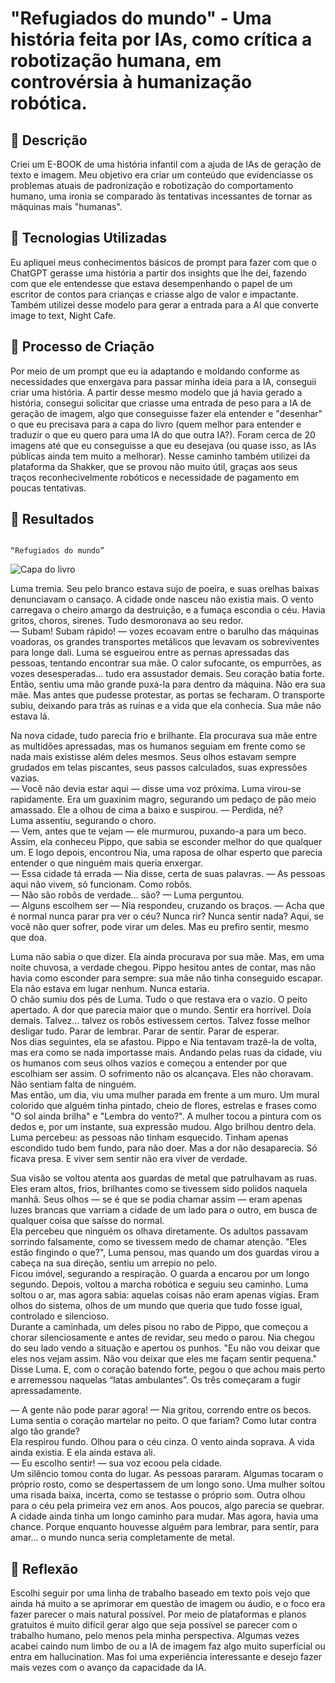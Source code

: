 # "Refugiados do mundo" - Uma história feita por IAs, como crítica a robotização humana, em controvérsia à humanização robótica.

## 📒 Descrição
Criei um E-BOOK de uma história infantil com a ajuda de IAs de geração de texto e imagem. Meu objetivo era criar um conteúdo que evidenciasse os problemas atuais de padronização e robotização do comportamento humano, uma ironia se comparado às tentativas incessantes de tornar as máquinas mais "humanas".

## 🤖 Tecnologias Utilizadas
Eu apliquei meus conhecimentos básicos de prompt para fazer com que o ChatGPT gerasse uma história a partir dos insights que lhe dei, fazendo com que ele entendesse que estava desempenhando o papel de um escritor de contos para crianças e criasse algo de valor e impactante. Também utilizei desse modelo para gerar a entrada para a AI que converte image to text, Night Cafe.

## 🧐 Processo de Criação
Por meio de um prompt que eu ia adaptando e moldando conforme as necessidades que enxergava para passar minha ideia para a IA, conseguii criar uma história. A partir desse mesmo modelo que já havia gerado a história, consegui solicitar que criasse uma entrada de peso para a IA de geração de imagem, algo que conseguisse fazer ela entender e "desenhar" o que eu precisava para a capa do livro (quem melhor para entender e traduzir o que eu quero para uma IA do que outra IA?). Foram cerca de 20 imagens até que eu conseguisse a que eu desejava (ou quase isso, as IAs públicas ainda tem muito a melhorar). Nesse caminho também utilizei da plataforma da Shakker, que se provou não muito útil, graças aos seus traços reconhecivelmente robóticos e necessidade de pagamento em poucas tentativas.

## 🚀 Resultados

                                                                        “Refugiados do mundo”
![Capa do livro](https://images.nightcafe.studio/ik-seo/jobs/P9L5hyGm8flBOjSHzt8B/P9L5hyGm8flBOjSHzt8B--1--eijv5/a-beautifully-illustrated-childrens-book-cover-for-refugees-of-the-world-the-main-character-is-a-sma.jpg?tr=w-1600,c-at_max)

Luma tremia. Seu pelo branco estava sujo de poeira, e suas orelhas baixas denunciavam o cansaço. A cidade onde nasceu não existia mais. O vento carregava o cheiro amargo da destruição, e a fumaça escondia o céu. Havia gritos, choros, sirenes. Tudo desmoronava ao seu redor.<br>
— Subam! Subam rápido! — vozes ecoavam entre o barulho das máquinas voadoras, os grandes transportes metálicos que levavam os sobreviventes para longe dali.
Luma se esgueirou entre as pernas apressadas das pessoas, tentando encontrar sua mãe. O calor sufocante, os empurrões, as vozes desesperadas… tudo era assustador demais. Seu coração batia forte. Então, sentiu uma mão grande puxá-la para dentro da máquina. Não era sua mãe. Mas antes que pudesse protestar, as portas se fecharam.
O transporte subiu, deixando para trás as ruínas e a vida que ela conhecia. Sua mãe não estava lá.

Na nova cidade, tudo parecia frio e brilhante. Ela procurava sua mãe entre as multidões apressadas, mas os humanos seguiam em frente como se nada mais existisse além deles mesmos. Seus olhos estavam sempre grudados em telas piscantes, seus passos calculados, suas expressões vazias.<br>
— Você não devia estar aqui — disse uma voz próxima. Luma virou-se rapidamente. Era um guaxinim magro, segurando um pedaço de pão meio amassado. Ele a olhou de cima a baixo e suspirou. — Perdida, né?<br>
Luma assentiu, segurando o choro.<br>
— Vem, antes que te vejam — ele murmurou, puxando-a para um beco.<br>
Assim, ela conheceu Pippo, que sabia se esconder melhor do que qualquer um. E logo depois, encontrou Nia, uma raposa de olhar esperto que parecia entender o que ninguém mais queria enxergar.<br>
— Essa cidade tá errada — Nia disse, certa de suas palavras. — As pessoas aqui não vivem, só funcionam. Como robôs.<br>
— Não são robôs de verdade... são? — Luma perguntou.<br>
— Alguns escolhem ser — Nia respondeu, cruzando os braços. — Acha que é normal nunca parar pra ver o céu? Nunca rir? Nunca sentir nada? Aqui, se você não quer sofrer, pode virar um deles. Mas eu prefiro sentir, mesmo que doa.

Luma não sabia o que dizer. Ela ainda procurava por sua mãe. Mas, em uma noite chuvosa, a verdade chegou. Pippo hesitou antes de contar, mas não havia como esconder para sempre: sua mãe não tinha conseguido escapar. Ela não estava em lugar nenhum. Nunca estaria.<br>
O chão sumiu dos pés de Luma. Tudo o que restava era o vazio. O peito apertado. A dor que parecia maior que o mundo. Sentir era horrível. Doía demais. Talvez… talvez os robôs estivessem certos. Talvez fosse melhor desligar tudo. Parar de lembrar. Parar de sentir. Parar de esperar.<br>
Nos dias seguintes, ela se afastou. Pippo e Nia tentavam trazê-la de volta, mas era como se nada importasse mais. Andando pelas ruas da cidade, viu os humanos com seus olhos vazios e começou a entender por que escolhiam ser assim. O sofrimento não os alcançava. Eles não choravam. Não sentiam falta de ninguém.<br>
Mas então, um dia, viu uma mulher parada em frente a um muro. Um mural colorido que alguém tinha pintado, cheio de flores, estrelas e frases como "O sol ainda brilha" e "Lembra do vento?". A mulher tocou a pintura com os dedos e, por um instante, sua expressão mudou. Algo brilhou dentro dela.<br>
Luma percebeu: as pessoas não tinham esquecido. Tinham apenas escondido tudo bem fundo, para não doer. Mas a dor não desaparecia. Só ficava presa. E viver sem sentir não era viver de verdade.<br>

Sua visão se voltou atenta aos guardas de metal que patrulhavam as ruas. Eles eram altos, frios, brilhantes como se tivessem sido polidos naquela manhã. Seus olhos — se é que se podia chamar assim — eram apenas luzes brancas que varriam a cidade de um lado para o outro, em busca de qualquer coisa que saísse do normal.<br>
Ela percebeu que ninguém os olhava diretamente. Os adultos passavam sorrindo falsamente, como se tivessem medo de chamar atenção. "Eles estão fingindo o que?", Luma pensou, mas quando um dos guardas virou a cabeça na sua direção, sentiu um arrepio no pelo.<br>
Ficou imóvel, segurando a respiração. O guarda a encarou por um longo segundo. Depois, voltou a marcha robótica e seguiu seu caminho. Luma soltou o ar, mas agora sabia: aquelas coisas não eram apenas vigias. Eram olhos do sistema, olhos de um mundo que queria que tudo fosse igual, controlado e silencioso.<br>
Durante a caminhada, um deles pisou no rabo de Pippo, que começou a chorar silenciosamente e antes de revidar, seu medo o parou. Nia chegou do seu lado vendo a situação e apertou os punhos. "Eu não vou deixar que eles nos vejam assim. Não vou deixar que eles me façam sentir pequena." Disse Luma. E, com o coração batendo forte, pegou o que achou mais perto e arremessou naquelas “latas ambulantes”. Os três começaram a fugir apressadamente.

— A gente não pode parar agora! — Nia gritou, correndo entre os becos.<br>
Luma sentia o coração martelar no peito. O que fariam? Como lutar contra algo tão grande?<br>
Ela respirou fundo. Olhou para o céu cinza. O vento ainda soprava. A vida ainda existia. E ela ainda estava ali.<br>
— Eu escolho sentir! — sua voz ecoou pela cidade.<br>
Um silêncio tomou conta do lugar. As pessoas pararam. Algumas tocaram o próprio rosto, como se despertassem de um longo sono. Uma mulher soltou uma risada baixa, incerta, como se testasse o próprio som. Outra olhou para o céu pela primeira vez em anos. Aos poucos, algo parecia se quebrar.<br>
A cidade ainda tinha um longo caminho para mudar. Mas agora, havia uma chance. Porque enquanto houvesse alguém para lembrar, para sentir, para amar... o mundo nunca seria completamente de metal.



## 💭 Reflexão
Escolhi seguir por uma linha de trabalho baseado em texto pois vejo que ainda há muito a se aprimorar em questão de imagem ou áudio, e o foco era fazer parecer o mais natural possível. Por meio de plataformas e planos gratuitos é muito difícil gerar algo que seja possível se parecer com o trabalho humano, pelo menos pela minha perspectiva. Algumas vezes acabei caindo num limbo de ou a IA de imagem faz algo muito superfícial ou entra em hallucination. Mas foi uma experiência interessante e desejo fazer mais vezes com o avanço da capacidade da IA.
